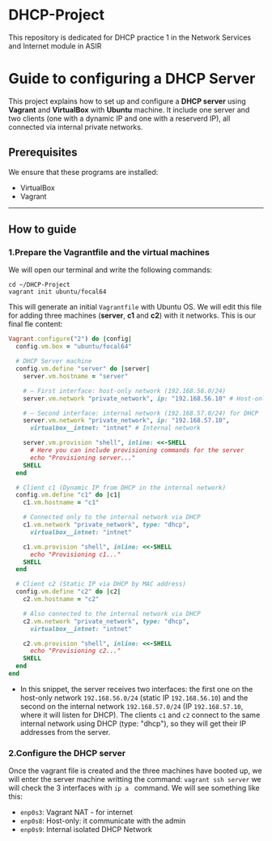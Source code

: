 # DHCP-Project
This repository is dedicated for DHCP practice 1 in the Network Services and Internet module in ASIR

# Guide to configuring a DHCP Server

This project explains how to set up and configure a **DHCP server** using **Vagrant** and **VirtualBox** with **Ubuntu** machine.
It include one server and two clients (one with a dynamic IP and one with a reserverd IP), all connected via internal private networks.

## Prerequisites

We ensure that these programs are installed:

- VirtualBox
- Vagrant

---

## How to guide
### 1.Prepare the Vagrantfile and the virtual machines
We will open our terminal and write the following commands:
```shell
cd ~/DHCP-Project
vagrant init ubuntu/focal64
```
This will generate an initial ```Vagrantfile``` with Ubuntu OS. We will edit this file for adding three machines (**server**, **c1** and **c2**) with it networks. This is our final fle content:
```ruby
Vagrant.configure("2") do |config|
  config.vm.box = "ubuntu/focal64"

  # DHCP Server machine
  config.vm.define "server" do |server|
    server.vm.hostname = "server"

    # – First interface: host-only network (192.168.56.0/24)
    server.vm.network "private_network", ip: "192.168.56.10" # Host-only

    # – Second interface: internal network (192.168.57.0/24) for DHCP
    server.vm.network "private_network", ip: "192.168.57.10",
      virtualbox__intnet: "intnet" # Internal network

    server.vm.provision "shell", inline: <<-SHELL
      # Here you can include provisioning commands for the server
      echo "Provisioning server..."
    SHELL
  end

  # Client c1 (Dynamic IP from DHCP in the internal network)
  config.vm.define "c1" do |c1|
    c1.vm.hostname = "c1"

    # Connected only to the internal network via DHCP
    c1.vm.network "private_network", type: "dhcp",
      virtualbox__intnet: "intnet"

    c1.vm.provision "shell", inline: <<-SHELL
      echo "Provisioning c1..."
    SHELL
  end

  # Client c2 (Static IP via DHCP by MAC address)
  config.vm.define "c2" do |c2|
    c2.vm.hostname = "c2"

    # Also connected to the internal network via DHCP
    c2.vm.network "private_network", type: "dhcp",
      virtualbox__intnet: "intnet"

    c2.vm.provision "shell", inline: <<-SHELL
      echo "Provisioning c2..."
    SHELL
  end
end

```
- In this snippet, the server receives two interfaces: the first one on the host-only network ```192.168.56.0/24``` (static IP ```192.168.56.10```) and the second on the internal network ```192.168.57.0/24``` (IP ```192.168.57.10```, where it will listen for DHCP). The clients ```c1``` and ```c2``` connect to the same internal network using DHCP (type: "dhcp"), so they will get their IP addresses from the server.

### 2.Configure the DHCP server
Once the vagrant file is created and the three machines have booted up, we will enter the server machine writting the command: ```vagrant ssh server``` we will check the 3 interfaces with ```ip a ``` command. We will see something like this:

- ```enp0s3```: Vagrant NAT - for internet
- ```enp0s8```: Host-only: it communicate with the admin
- ```enp0s9```: Internal isolated DHCP Network



